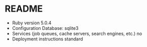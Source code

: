 # README
* Ruby version
  5.0.4
* Configuration
  Database: sqlite3
* Services (job queues, cache servers, search engines, etc.)
  no
* Deployment instructions
  standard
